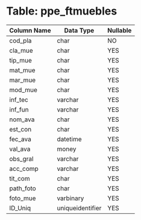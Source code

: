 # Table: ppe_ftmuebles

| Column Name | Data Type | Nullable |
|-------------|-----------|----------|
| cod_pla | char | NO |
| cla_mue | char | YES |
| tip_mue | char | YES |
| mat_mue | char | YES |
| mar_mue | char | YES |
| mod_mue | char | YES |
| inf_tec | varchar | YES |
| inf_fun | varchar | YES |
| nom_ava | char | YES |
| est_con | char | YES |
| fec_ava | datetime | YES |
| val_ava | money | YES |
| obs_gral | varchar | YES |
| acc_comp | varchar | YES |
| tit_com | char | YES |
| path_foto | char | YES |
| foto_mue | varbinary | YES |
| ID_Uniq | uniqueidentifier | YES |
